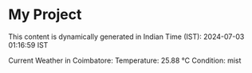 # My Project

This content is dynamically generated in Indian Time (IST): 2024-07-03 01:16:59 IST


Current Weather in Coimbatore:
Temperature: 25.88 °C
Condition: mist

